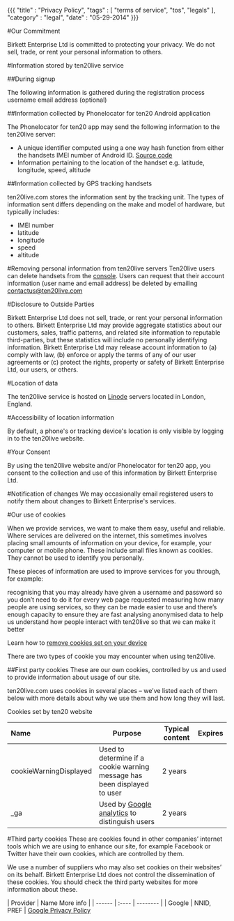 {{{
    "title"    : "Privacy Policy",
    "tags"     : [ "terms of service", "tos", "legals" ],
    "category" : "legal",
    "date"     : "05-29-2014"
}}}

#Our Commitment

Birkett Enterprise Ltd is committed to protecting your privacy.  We do not sell, trade, or rent your personal information to others.

#Information stored by ten20live service

##During signup

The following information is gathered during the registration process
username
email address (optional)

##Information collected by Phonelocator for ten20 Android application

The Phonelocator for ten20 app  may send the following information to the ten20live server:

* A unique identifier computed using a one way hash function from either the handsets IMEI number of Android ID. [Source code](https://github.com/ten20/phonelocator-android/blob/master/phonelocator/src/main/java/com/birkettenterprise/phonelocator/utility/SerialUtil.java)
* Information pertaining to the location of the handset e.g. latitude, longitude, speed, altitude

##Information collected by GPS tracking handsets

ten20live.com stores the information sent by the tracking unit. The types of information sent differs depending on the make and model of hardware, but typically includes:

* IMEI number
* latitude
* longitude
* speed
* altitude

#Removing personal information from ten20live servers
Ten20live users can delete handsets from the [console](/console). Users can request that their account information (user name and email address) be deleted by emailing contactus@ten20live.com

#Disclosure to Outside Parties

Birkett Enterprise Ltd does not sell, trade, or rent your personal information to others.  Birkett Enterprise Ltd may provide aggregate statistics about our customers, sales, traffic patterns, and related site information to reputable third-parties, but these statistics will include no personally identifying information.  Birkett Enterprise Ltd may release account information to (a) comply with law, (b) enforce or apply the terms of any of our user agreements or (c) protect the rights, property or safety of Birkett Enterprise Ltd, our users, or others.

#Location of data

The ten20live service is hosted on [Linode](https://www.linode.com/) servers located in London, England.

#Accessibility of location information

By default, a phone's or tracking device's location is only visible by logging in to the ten20live website.

#Your Consent

By using the ten20live website and/or Phonelocator for ten20 app, you consent to the collection and use of this information by Birkett Enterprise Ltd.

#Notification of changes
We may occasionally email registered users to notify them about changes to Birkett Enterprise's services.

#Our use of cookies

When we provide services, we want to make them easy, useful and reliable. Where services are delivered on the internet, this sometimes involves placing small amounts of information on your device, for example, your computer or mobile phone. These include small files known as cookies. They cannot be used to identify you personally.

These pieces of information are used to improve services for you through, for example:

recognising that you may already have given a username and password so you don’t need to do it for every web page requested
measuring how many people are using services, so they can be made easier to use and there’s enough capacity to ensure they are fast
analysing anonymised data to help us understand how people interact with ten20live so that we can make it better

Learn how to [remove cookies set on your device](http://www.aboutcookies.org/Default.aspx?page=1%27Our%20use%20of%20cookies%27)

There are two types of cookie you may encounter when using ten20live.

##First party cookies
These are our own cookies, controlled by us and used to provide information about usage of our site.

ten20live.com uses cookies in several places – we’ve listed each of them below with more details about why we use them and how long they will last.


Cookies set by ten20 website

| Name | Purpose | Typical content | Expires |
| :---- | --------| --------------- | ------- |
| cookieWarningDisplayed | Used to determine if a cookie warning message has been displayed to user | 2 years |
| _ga | Used by [Google analytics](https://developers.google.com/analytics/devguides/collection/analyticsjs/cookie-usage)  to distinguish users | 2 years |


#Third party cookies
These are cookies found in other companies’ internet tools which we are using to enhance our site, for example Facebook or Twitter have their own cookies, which are controlled by them.

We use a number of suppliers who may also set cookies on their websites’ on its behalf. Birkett Enterprise Ltd does not control the dissemination of these cookies. You should check the third party websites for more information about these.


| Provider | Name  More info |
| ------   | :---- | -------- |
| Google | NNID, PREF | [Google Privacy Policy](http://www.google.com/intl/en_uk/policies/privacy/)

